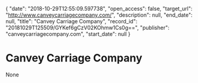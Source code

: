 {
  "date": "2018-10-29T12:55:09.597738", 
  "open_access": false, 
  "target_url": "http://www.canveycarriagecompany.com/", 
  "description": null, 
  "end_date": null, 
  "title": "Canvey Carriage Company", 
  "record_id": "20181029T125509/GYKef6gCzV02KOhmw1Cs0g==", 
  "publisher": "canveycarriagecompany.com", 
  "start_date": null
}

# Canvey Carriage Company

None